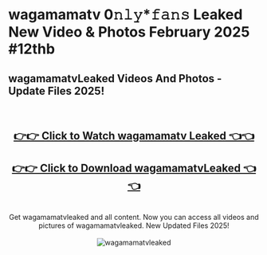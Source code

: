 # wagamamatv 0𝚗𝚕𝚢*𝚏𝚊𝚗𝚜 Leaked New Video & Photos February 2025 #12thb

<h2>wagamamatvLeaked Videos And Photos - Update Files 2025!</h2>
<br>
<div align="center">
<h2><a href="https://mediaupload.pro?title=wagamamatv&ref=11F" rel="nofollow">👉👉 Click to Watch wagamamatv Leaked 👈👈</a></h2>
<h2><a href="https://mediaupload.pro?title=wagamamatv&ref=11F" rel="nofollow">👉👉 Click to Download wagamamatvLeaked 👈👈</a></h2>
<br>
Get wagamamatvleaked and all content. Now you can access all videos and pictures of wagamamatvleaked. New Updated Files 2025!
<br>
<br>
<a href="https://mediaupload.pro?title=wagamamatv&ref=11F" rel="nofollow" data-target="animated-image.originalLink"><img src="https://i.ibb.co/Gkj2r4b/banner.png" alt="wagamamatvleaked" style="max-width: 100%; display: inline-block;" data-target="animated-image.originalImage"></a>
</div>
<br>

